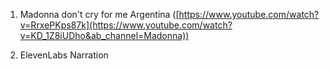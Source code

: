 1. Madonna don't cry for me Argentina ([https://www.youtube.com/watch?v=RrxePKps87k](https://www.youtube.com/watch?v=KD_1Z8iUDho&ab_channel=Madonna))

2. ElevenLabs Narration
